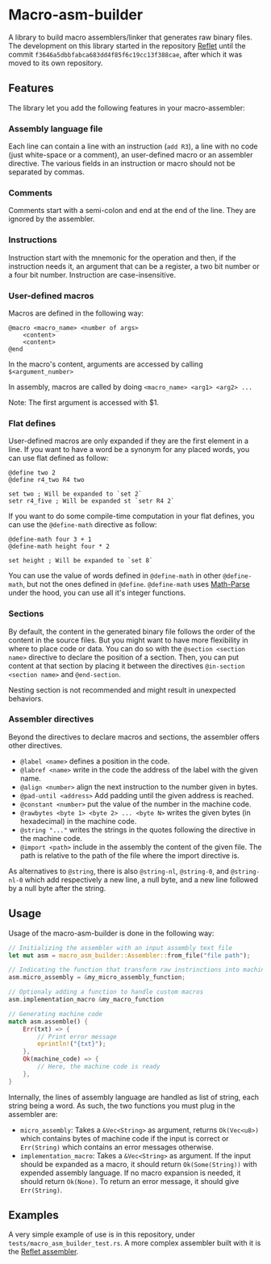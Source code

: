 # Macro-asm-builder

A library to build macro assemblers/linker that generates raw binary files. The development on this library started in the repository [Reflet](https://github.com/Arkaeriit/reflet/tree/f3646a5dbbfabca683dd4f85f6c19cc13f388cae/assembler) until the commit `f3646a5dbbfabca683dd4f85f6c19cc13f388cae`, after which it was moved to its own repository.

## Features 

The library let you add the following features in your macro-assembler:

### Assembly language file

Each line can contain a line with an instruction (`add R3`), a line with no code (just white-space or a comment), an user-defined macro or an assembler directive. The various fields in an instruction or macro should not be separated by commas.

### Comments

Comments start with a semi-colon and end at the end of the line. They are ignored by the assembler.

### Instructions

Instruction start with the mnemonic for the operation and then, if the instruction needs it, an argument that can be a register, a two bit number or a four bit number. Instruction are case-insensitive.

### User-defined macros

Macros are defined in the following way:
```
@macro <macro_name> <number of args>
    <content>
    <content>
@end
```

In the macro's content, arguments are accessed by calling `$<argument_number>`

In assembly, macros are called by doing `<macro_name> <arg1> <arg2> ...`

Note: The first argument is accessed with $1.

### Flat defines

User-defined macros are only expanded if they are the first element in a line. If you want to have a word be a synonym for any placed words, you can use flat defined as follow:

```
@define two 2
@define r4_two R4 two

set two ; Will be expanded to `set 2`
setr r4_five ; Will be expanded st `setr R4 2`
```

If you want to do some compile-time computation in your flat defines, you can use the `@define-math` directive as follow:

```
@define-math four 3 + 1
@define-math height four * 2

set height ; Will be expanded to `set 8`
```

You can use the value of words defined in `@define-math` in other `@define-math`, but not the ones defined in `@define`. `@define-math` uses [Math-Parse](https://github.com/Arkaeriit/math-parse) under the hood, you can use all it's integer functions.

### Sections

By default, the content in the generated binary file follows the order of the content in the source files. But you might want to have more flexibility in where to place code or data. You can do so with the `@section <section name>` directive to declare the position of a section. Then, you can put content at that section by placing it between the directives `@in-section <section name>` and `@end-section`.

Nesting section is not recommended and might result in unexpected behaviors. 

### Assembler directives

Beyond the directives to declare macros and sections, the assembler offers other directives.

* `@label <name>` defines a position in the code.
* `@labref <name>` write in the code the address of the label with the given name.
* `@align <number>` align the next instruction to the number given in bytes.
* `@pad-until <address>` Add padding until the given address is reached.
* `@constant <number>` put the value of the number in the machine code.
* `@rawbytes <byte 1> <byte 2> ... <byte N>` writes the given bytes (in hexadecimal) in the machine code.
* `@string "..."` writes the strings in the quotes following the directive in the machine code.
* `@import <path>` include in the assembly the content of the given file. The path is relative to the path of the file where the import directive is.

As alternatives to `@string`, there is also `@string-nl`, `@string-0`, and `@string-nl-0` which add respectively a new line, a null byte, and a new line followed by a null byte after the string.

## Usage

Usage of the macro-asm-builder is done in the following way:

```rust
// Initializing the assembler with an input assembly text file
let mut asm = macro_asm_builder::Assembler::from_file("file path");

// Indicating the function that transform raw instrinctions into machine code
asm.micro_assembly = &my_micro_assembly_function;

// Optionaly adding a function to handle custom macros
asm.implementation_macro &my_macro_function

// Generating machine code
match asm.assemble() {
    Err(txt) => {
        // Print error message
        eprintln!("{txt}");
    },
    Ok(machine_code) => {
        // Here, the machine code is ready
    },
}
```

Internally, the lines of assembly language are handled as list of string, each string being a word. As such, the two functions you must plug in the assembler are:
* `micro_assembly`: Takes a `&Vec<String>` as argument, returns `Ok(Vec<u8>)` which contains bytes of machine code if the input is correct or `Err(String)` which contains an error messages otherwise.
* `implementation_macro`: Takes a `&Vec<String>` as argument. If the input should be expanded as a macro, it should return `Ok(Some(String))` with expended assembly language. If no macro expansion is needed, it should return `Ok(None)`. To return an error message, it should give `Err(String)`.

## Examples

A very simple example of use is in this repository, under `tests/macro_asm_builder_test.rs`. A more complex assembler built with it is the [Reflet assembler](https://github.com/Arkaeriit/reflet/tree/master/assembler).

